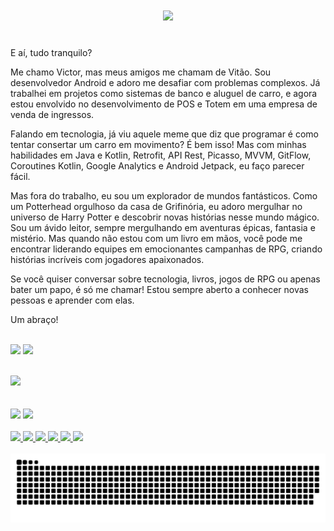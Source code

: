 <h1 align="center">
<img src="https://readme-typing-svg.herokuapp.com/?font=Righteous&size=35&center=true&vCenter=true&width=500&height=70&duration=4000&lines=Salve!+👋;+Eu+sou+o+Victor+Otavio!;" />
</h1>

<br>
E aí, tudo tranquilo?

Me chamo Victor, mas meus amigos me chamam de Vitão. Sou desenvolvedor Android e adoro me desafiar com problemas complexos. Já trabalhei em projetos como sistemas de banco e aluguel de carro, e agora estou envolvido no desenvolvimento de POS e Totem em uma empresa de venda de ingressos.

Falando em tecnologia, já viu aquele meme que diz que programar é como tentar consertar um carro em movimento? É bem isso! Mas com minhas habilidades em Java e Kotlin, Retrofit, API Rest, Picasso, MVVM, GitFlow, Coroutines Kotlin, Google Analytics e Android Jetpack, eu faço parecer fácil.

Mas fora do trabalho, eu sou um explorador de mundos fantásticos. Como um Potterhead orgulhoso da casa de Grifinória, eu adoro mergulhar no universo de Harry Potter e descobrir novas histórias nesse mundo mágico. Sou um ávido leitor, sempre mergulhando em aventuras épicas, fantasia e mistério. Mas quando não estou com um livro em mãos, você pode me encontrar liderando equipes em emocionantes campanhas de RPG, criando histórias incríveis com jogadores apaixonados.

Se você quiser conversar sobre tecnologia, livros, jogos de RPG ou apenas bater um papo, é só me chamar! Estou sempre aberto a conhecer novas pessoas e aprender com elas.

Um abraço!
<br><br>

<img width="52%" src="https://github-readme-stats.vercel.app/api?username=victorcem&show_icons=true&theme=outrun&count_private=true">  <img width="40%" src="https://github-readme-stats.vercel.app/api/top-langs/?username=victorcem&layout=compact&theme=outrun">

<div style="display: inline_block"><br>
  <img src="https://skillicons.dev/icons?i=kotlin,androidstudio,java,spring" />
</div>
  
 
<div><br><br>
  <a href = "mailto:victorcem@hotmail.com"><img src="https://img.shields.io/badge/-Outlook-0078D4?style=for-the-badge&logo=outlook&logoColor=white)" target="_blank"></a>
  <a href="https://www.linkedin.com/in/victor-otavio-s-n-castro/" target="_blank"><img src="https://img.shields.io/badge/-LinkedIn-%230077B5?style=for-the-badge&logo=linkedin&logoColor=white" target="_blank">
  </div>
    
<div><br>
  <img width="42%" src="https://github-readme-stats.vercel.app/api/pin/?username=victorcem&repo=AppBase&theme=outrun">
  <img width="42%" src="https://github-readme-stats.vercel.app/api/pin/?username=victorcem&repo=compose_tools_kit&theme=outrun">
  <img width="42%" src="https://github-readme-stats.vercel.app/api/pin/?username=victorcem&repo=Paging3_Compose&theme=outrun">
  <img width="42%" src="https://github-readme-stats.vercel.app/api/pin/?username=victorcem&repo=google_course_jetpack_compose_article&theme=outrun">
  <img width="42%" src="https://github-readme-stats.vercel.app/api/pin/?username=victorcem&repo=FilmesCoroutines&theme=outrun">
  <img width="42%" src="https://github-readme-stats.vercel.app/api/pin/?username=victorcem&repo=google_course_jetpack_compose_quadrant&theme=outrun">
</div>
<div><br>
  <picture>
    <source media="(prefers-color-scheme: dark)" srcset="https://raw.githubusercontent.com/victorcem/victorcem/output/github-contribution-grid-snake-dark.svg">
    <source media="(prefers-color-scheme: light)" srcset="https://raw.githubusercontent.com/victorcem/victorcem/output/github-contribution-grid-snake.svg">
    <img alt="github contribution grid snake animation" src="https://raw.githubusercontent.com/victorcem/victorcem/output/github-contribution-grid-snake.svg">
  </picture>

</div>
